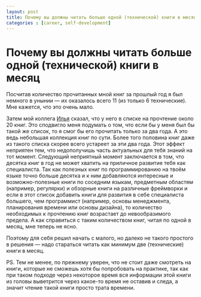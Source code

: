 ```yaml
---
layout: post
title: Почему вы должны читать больше одной (технической) книги в месяц
categories : [career, self-development]
---
```


Почему вы должны читать больше одной (технической) книги в месяц
============================================================

Посчитав количество прочитанных мной книг за прошлый год я был немного в унынии — их оказалось всего 11 (из только 6 технические). Мне кажется, что это очень мало.

Затем мой коллега [Илья][1] сказал, что у него в списке на прочтение около 20 книг. Это сподвигло меня подумать о том, что если бы у меня был бы такой же список, то я смог бы его прочитать только за два года. А это ведь небольшая коллекция книг по сути. Более того половина книг даже из такого списка скорее всего устареет за эти два года. Этот эффект неприятен тем, что недополучишь часть актуальных для тебя знаний на тот момент. Следующий неприятный момент заключается в том, что десятка книг в год не может хватить на приличное развитие тебя как специалиста. Так как полезных книг по программированию на твоём языке точно больше десятка и к ним добавляются интересные и возможно-полезные книги по соседним языкам, предметным областям (например, регулярки) и обзорные книги на различные фреймворки и если в этот список добавить книги для развития в себе специалиста большего, чем программист (например, основы менеджмента, планирования времени или основы дизайна), то количество необходимых к прочтению книг возрастает до невообразимого предела. А как справиться с таким количеством книг, читая по одной в месяц, мне теперь не ясно.

Поэтому для себя решил начать с малого, но далеко не такого простого в решения — надо стараться читать как минимум две (технические) книги в месяц.

PS. Тем не менее, по прежнему уверен, что не стоит даже смотреть на книги, которые не сможешь хотя бы попробовать на практике, так как при таком подходе через некоторое время вся информации этой книги из головы выветрится через какое-то время не оставив и следа, а значит чтение такой книги просто трата времени.

[1]: https://github.com/i-akhmadullin "github/i-akhmadullin"
